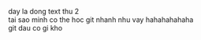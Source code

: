 day la dong text thu 2 </br>
tai sao minh co the hoc git nhanh nhu vay hahahahahaha </br>
git dau co gi kho